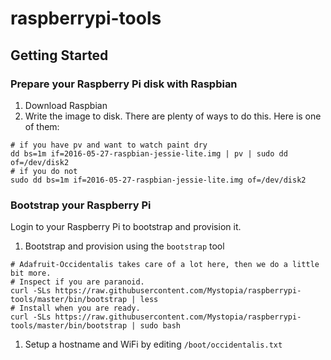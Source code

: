 # raspberrypi-tools

## Getting Started

### Prepare your Raspberry Pi disk with Raspbian

 1. Download Raspbian
 1. Write the image to disk. There are plenty of ways to do this. Here is one of them:
```shell
# if you have pv and want to watch paint dry
dd bs=1m if=2016-05-27-raspbian-jessie-lite.img | pv | sudo dd of=/dev/disk2
# if you do not
sudo dd bs=1m if=2016-05-27-raspbian-jessie-lite.img of=/dev/disk2
```

### Bootstrap your Raspberry Pi

Login to your Raspberry Pi to bootstrap and provision it.

  1. Bootstrap and provision using the `bootstrap` tool
```shell
# Adafruit-Occidentalis takes care of a lot here, then we do a little bit more.
# Inspect if you are paranoid.
curl -SLs https://raw.githubusercontent.com/Mystopia/raspberrypi-tools/master/bin/bootstrap | less
# Install when you are ready.
curl -SLs https://raw.githubusercontent.com/Mystopia/raspberrypi-tools/master/bin/bootstrap | sudo bash
```
  1. Setup a hostname and WiFi by editing `/boot/occidentalis.txt`
